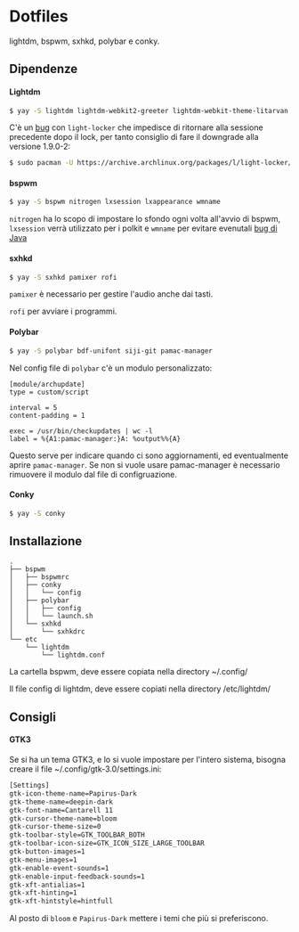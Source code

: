 # Dotfiles

lightdm, bspwm, sxhkd, polybar e conky.

## Dipendenze

#### Lightdm

```bash
$ yay -S lightdm lightdm-webkit2-greeter lightdm-webkit-theme-litarvan
```

C'è un [bug](https://bugs.archlinux.org/task/68905?project=5&string=light-locker) con `light-locker` che impedisce di ritornare alla sessione precedente dopo il lock, per tanto consiglio di fare il downgrade alla versione 1.9.0-2:

```bash
$ sudo pacman -U https://archive.archlinux.org/packages/l/light-locker/light-locker-1.9.0-2-x86_64.pkg.tar.zst
```

#### bspwm

```bash
$ yay -S bspwm nitrogen lxsession lxappearance wmname
```

`nitrogen` ha lo scopo di impostare lo sfondo ogni volta all'avvio di bspwm, `lxsession` verrà utilizzato per i polkit e `wmname` per evitare evenutali [bug di Java](https://wiki.archlinux.org/index.php/Bspwm#Problems_with_Java_applications)

#### sxhkd

```bash
$ yay -S sxhkd pamixer rofi
```

`pamixer` è necessario per gestire l'audio anche dai tasti.

`rofi` per avviare i programmi.

#### Polybar

```bash
$ yay -S polybar bdf-unifont siji-git pamac-manager
```

Nel config file di `polybar` c'è un modulo personalizzato:

```vim
[module/archupdate]
type = custom/script

interval = 5
content-padding = 1

exec = /usr/bin/checkupdates | wc -l
label = %{A1:pamac-manager:}A: %output%%{A}
```

Questo serve per indicare quando ci sono aggiornamenti, ed eventualmente aprire `pamac-manager`. Se non si vuole usare pamac-manager è necessario rimuovere il modulo dal file di configruazione.

#### Conky

```bash
$ yay -S conky
```

## Installazione

```
.
├── bspwm
│   ├── bspwmrc
│   ├── conky
│   │   └── config
│   ├── polybar
│   │   ├── config
│   │   └── launch.sh
│   └── sxhkd
│       └── sxhkdrc
└── etc
    └── lightdm
        └── lightdm.conf
```

La cartella bspwm, deve essere copiata nella directory \~/.config/

Il file config di lightdm, deve essere copiati nella directory /etc/lightdm/

## Consigli

#### GTK3

Se si ha un tema GTK3, e lo si vuole impostare per l'intero sistema, bisogna creare il file ~/.config/gtk-3.0/settings.ini:

```bash
[Settings]
gtk-icon-theme-name=Papirus-Dark
gtk-theme-name=deepin-dark
gtk-font-name=Cantarell 11
gtk-cursor-theme-name=bloom
gtk-cursor-theme-size=0
gtk-toolbar-style=GTK_TOOLBAR_BOTH
gtk-toolbar-icon-size=GTK_ICON_SIZE_LARGE_TOOLBAR
gtk-button-images=1
gtk-menu-images=1
gtk-enable-event-sounds=1
gtk-enable-input-feedback-sounds=1
gtk-xft-antialias=1
gtk-xft-hinting=1
gtk-xft-hintstyle=hintfull
```

Al posto di `bloom` e `Papirus-Dark` mettere i temi che più si preferiscono.
